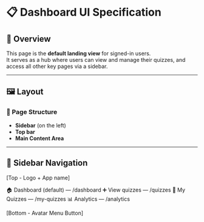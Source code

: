 # 📋 Dashboard UI Specification

## 🧭 Overview

This page is the **default landing view** for signed-in users.  
It serves as a hub where users can view and manage their quizzes, and access all other key pages via a sidebar.

---

## 🖼️ Layout

### 🧱 Page Structure

- **Sidebar** (on the left)
- **Top bar**
- **Main Content Area**

---

## 🧭 Sidebar Navigation

[Top - Logo + App name]

🏠 Dashboard (default) — /dashboard
➕ View quizzes — /quizzes
📝 My Quizzes — /my-quizzes
📊 Analytics — /analytics

[Bottom - Avatar Menu Button]
